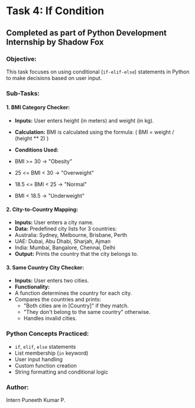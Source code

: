 # Task 4: If Condition

## Completed as part of Python Development Internship by Shadow Fox

### Objective:
This task focuses on using conditional (`if-elif-else`) statements in Python to make decisions based on user input.


### Sub-Tasks:

#### 1. BMI Category Checker:
- **Inputs:** User enters height (in meters) and weight (in kg).
- **Calculation:** BMI is calculated using the formula: ( BMI = weight / (height ** 2) )

- **Conditions Used:**
- BMI >= 30 → "Obesity"
- 25 <= BMI < 30 → "Overweight"
- 18.5 <= BMI < 25 → "Normal"
- BMI < 18.5 → "Underweight"

#### 2. City-to-Country Mapping:
- **Inputs:** User enters a city name.
- **Data:** Predefined city lists for 3 countries:
- Australia: Sydney, Melbourne, Brisbane, Perth
- UAE: Dubai, Abu Dhabi, Sharjah, Ajman
- India: Mumbai, Bangalore, Chennai, Delhi
- **Output:** Prints the country that the city belongs to.

#### 3. Same Country City Checker:
- **Inputs:** User enters two cities.
- **Functionality:**
- A function determines the country for each city.
- Compares the countries and prints:
  - "Both cities are in [Country]" if they match.
  - "They don't belong to the same country" otherwise.
  - Handles invalid cities.


### Python Concepts Practiced:
- `if`, `elif`, `else` statements
- List membership (`in` keyword)
- User input handling
- Custom function creation
- String formatting and conditional logic



### Author:
Intern Puneeth Kumar P.


